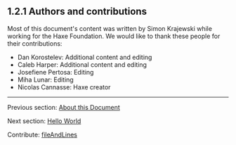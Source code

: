 ## 1.2.1 Authors and contributions

Most of this document's content was written by Simon Krajewski while working for the Haxe Foundation. We would like to thank these people for their contributions:



* Dan Korostelev: Additional content and editing
* Caleb Harper: Additional content and editing
* Josefiene Pertosa: Editing
* Miha Lunar: Editing
* Nicolas Cannasse: Haxe creator

---

Previous section: [About this Document](introduction-about-this-document.md)

Next section: [Hello World](introduction-hello-world.md)

Contribute: [fileAndLines](https://github.com/HaxeFoundation/HaxeManual/blob/master/01-introduction.tex#L64-64)